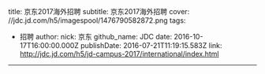 title: 京东2017海外招聘
subtitle: 京东2017海外招聘
cover: //jdc.jd.com/h5/imagespool/1476790582872.png
tags:
  - 招聘
author:
  nick: 京东
  github_name: JDC
date: 2016-10-17T16:00:00.000Z
publishDate: 2016-07-21T11:19:15.583Z
link: http://jdc.jd.com/h5/jd-campus-2017/international/index.html
---